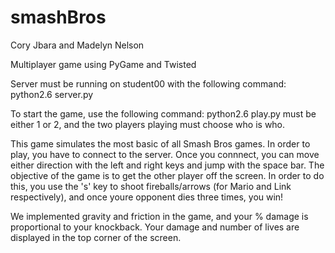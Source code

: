 # smashBros
Cory Jbara and Madelyn Nelson

Multiplayer game using PyGame and Twisted 

Server must be running on student00 with the following command: 
python2.6 server.py 

To start the game, use the following command: python2.6 play.py <playerNumber>
<playerNumber> must be either 1 or 2, and the two players playing must choose who is who.


This game simulates the most basic of all Smash Bros games. In order to play,
you have to connect to the server. Once you connnect, you can move either
direction with the left and right keys and jump with the space bar. The
objective of the game is to get the other player off the screen. In order to do
this, you use the 's' key to shoot fireballs/arrows (for Mario and Link
respectively), and once youre opponent dies three times, you win! 

We implemented gravity and friction in the game, and your % damage is
proportional to your knockback. Your damage and number of lives are displayed
in the top corner of the screen.


